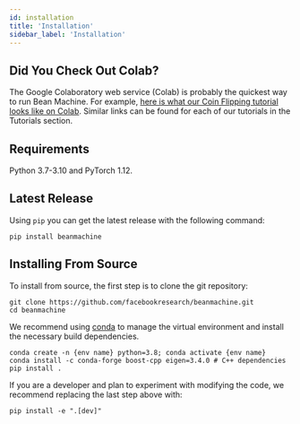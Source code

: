 ```yaml
---
id: installation
title: 'Installation'
sidebar_label: 'Installation'
---
```

<!-- @import "../../header.md" -->

## Did You Check Out Colab?
The Google Colaboratory web service (Colab) is probably the quickest way to run Bean Machine. For example, [here is what our Coin Flipping tutorial looks like on Colab](https://colab.research.google.com/github/facebookresearch/beanmachine/blob/main/tutorials/Coin_flipping.ipynb). Similar links can be found for each of our tutorials in the Tutorials section.

## Requirements
Python 3.7-3.10 and PyTorch 1.12.

## Latest Release

Using `pip` you can get the latest release with the following command:
```
pip install beanmachine
```

## Installing From Source
To install from source, the first step is to clone the git repository:
```
git clone https://github.com/facebookresearch/beanmachine.git
cd beanmachine
```

We recommend using [conda](https://docs.conda.io/en/latest/) to manage the virtual environment and install the necessary build dependencies.

```
conda create -n {env name} python=3.8; conda activate {env name}
conda install -c conda-forge boost-cpp eigen=3.4.0 # C++ dependencies
pip install .
```

If you are a developer and plan to experiment with modifying the code, we recommend replacing the last step above with:
```
pip install -e ".[dev]"
```
